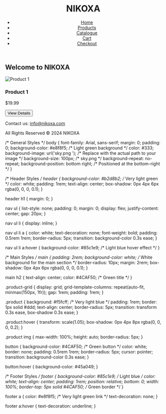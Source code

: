 <!DOCTYPE html>
<html lang="en">
<head>
    <meta charset="UTF-8">
    <meta name="viewport" content="width=device-width, initial-scale=1.0">
    <title>NIKOXA - Home</title>
    <link rel="stylesheet" href="styles.css">
</head>
<body>
    <header>
        <h1>NIKOXA</h1>
        <nav>
            <ul>
                <li><a href="index.html">Home</a></li>
                <li><a href="products.html">Products</a></li>
                <li><a href="catalogue.html">Catalogue</a></li>
                <li><a href="cart.html">Cart</a></li>
                <li><a href="checkout.html">Checkout</a></li>
            </ul>
        </nav>
    </header>
    <main>
        <h2>Welcome to NIKOXA</h2>
        <div class="product-grid">
            <!-- Repeat this block for 25 products -->
            <div class="product">
                <img src="https://via.placeholder.com/150" alt="Product 1">
                <h3>Product 1</h3>
                <p>$19.99</p>
                <button>View Details</button>
            </div>
            <!-- Add 24 more product blocks here -->
        </div>
    </main>
    <footer>
        <p>Contact us: <a href="mailto:info@nikoxa.com">info@nikoxa.com</a></p>
        <p>All Rights Reserved © 2024 NIKOXA</p>
    </footer>
</body>
</html>
/* General Styles */
body {
    font-family: Arial, sans-serif;
    margin: 0;
    padding: 0;
    background-color: #e8f8f5; /* Light green background */
    color: #333;
    background-image: url('sky.png '); /* Replace with the actual path to your image */
    background-size: 100px; /* sky.png */
    background-repeat: no-repeat;
    background-position: bottom right; /* Positioned at the bottom-right */
}

/* Header Styles */
header {
    background-color: #b2d8b2; /* Very light green */
    color: white;
    padding: 1rem;
    text-align: center;
    box-shadow: 0px 4px 6px rgba(0, 0, 0, 0.1);
}

header h1 {
    margin: 0;
}

nav ul {
    list-style: none;
    padding: 0;
    margin: 0;
    display: flex;
    justify-content: center;
    gap: 20px;
}

nav ul li {
    display: inline;
}

nav ul li a {
    color: white;
    text-decoration: none;
    font-weight: bold;
    padding: 0.5rem 1rem;
    border-radius: 5px;
    transition: background-color 0.3s ease;
}

nav ul li a:hover {
    background-color: #85c1e9; /* Light blue hover effect */
}

/* Main Styles */
main {
    padding: 2rem;
    background-color: white; /* White background for the main section */
    border-radius: 10px;
    margin: 2rem;
    box-shadow: 0px 4px 6px rgba(0, 0, 0, 0.1);
}

main h2 {
    text-align: center;
    color: #4CAF50; /* Green title */
}

.product-grid {
    display: grid;
    grid-template-columns: repeat(auto-fit, minmax(150px, 1fr));
    gap: 1rem;
    padding: 1rem;
}

.product {
    background: #f5fcff; /* Very light blue */
    padding: 1rem;
    border: 1px solid #ddd;
    text-align: center;
    border-radius: 5px;
    transition: transform 0.3s ease, box-shadow 0.3s ease;
}

.product:hover {
    transform: scale(1.05);
    box-shadow: 0px 4px 8px rgba(0, 0, 0, 0.2);
}

.product img {
    max-width: 100%;
    height: auto;
    border-radius: 5px;
}

button {
    background-color: #4CAF50; /* Green button */
    color: white;
    border: none;
    padding: 0.5rem 1rem;
    border-radius: 5px;
    cursor: pointer;
    transition: background-color 0.3s ease;
}

button:hover {
    background-color: #45a049;
}

/* Footer Styles */
footer {
    background-color: #85c1e9; /* Light blue */
    color: white;
    text-align: center;
    padding: 1rem;
    position: relative;
    bottom: 0;
    width: 100%;
    border-top: 5px solid #4CAF50; /* Green border */
}

footer a {
    color: #e8f8f5; /* Very light green link */
    text-decoration: none;
}

footer a:hover {
    text-decoration: underline;
}

